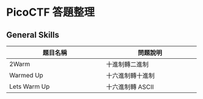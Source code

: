 # PicoCTF 答題整理

## General Skills
題目名稱<img width=300/>|問題說明<img width=300/>
---|---
2Warm|十進制轉二進制
Warmed Up|十六進制轉十進制
Lets Warm Up|十六進制轉 ASCII
